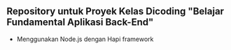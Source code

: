 ## Repository untuk Proyek Kelas Dicoding "Belajar Fundamental Aplikasi Back-End"
- Menggunakan Node.js dengan Hapi framework
